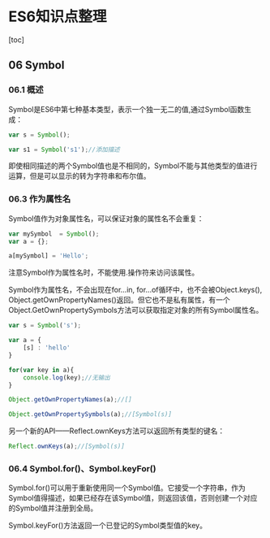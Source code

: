 # ES6知识点整理

[toc]

## 06 Symbol

### 06.1 概述

Symbol是ES6中第七种基本类型，表示一个独一无二的值,通过Symbol函数生成：

```javascript
var s = Symbol();

var s1 = Symbol('s1');//添加描述
```

即使相同描述的两个Symbol值也是不相同的，Symbol不能与其他类型的值进行运算，但是可以显示的转为字符串和布尔值。

### 06.3 作为属性名

Symbol值作为对象属性名，可以保证对象的属性名不会重复：

```javascript
var mySymbol  = Symbol();
var a = {};

a[mySymbol] = 'Hello';
```

注意Symbol作为属性名时，不能使用.操作符来访问该属性。

Symbol作为属性名，不会出现在for...in, for...of循环中，也不会被Object.keys(), Object.getOwnPropertyNames()返回。但它也不是私有属性，有一个Object.GetOwnPropertySymbols方法可以获取指定对象的所有Symbol属性名。

```javascript
var s = Symbol('s');

var a = {
    [s] : 'hello'
}

for(var key in a){
    console.log(key);//无输出
}

Object.getOwnPropertyNames(a);//[]

Object.getOwnPropertySymbols(a);//[Symbol(s)]
```

另一个新的API——Reflect.ownKeys方法可以返回所有类型的键名：

```javascript
Reflect.ownKeys(a);//[Symbol(s)]
```

### 06.4 Symbol.for()、Symbol.keyFor()

Symbol.for()可以用于重新使用同一个Symbol值。它接受一个字符串，作为Symbol值得描述，如果已经存在该Symbol值，则返回该值，否则创建一个对应的Symbol值并注册到全局。

Symbol.keyFor()方法返回一个已登记的Symbol类型值的key。
